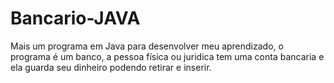 # Bancario-JAVA
 Mais um programa em Java para desenvolver meu aprendizado, o programa é um banco, a pessoa física ou juridica tem uma conta bancaria e ela guarda seu dinheiro podendo retirar e inserir.
